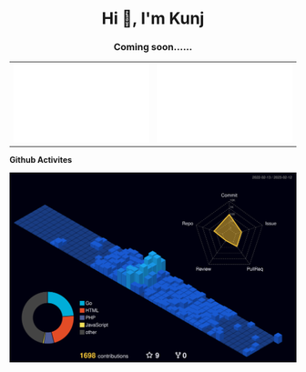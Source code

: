 
<h1 align="center">Hi 👋, I'm Kunj</h1>
<h3 align="center">Coming soon......</h3>

        
 <table align="center">
  <tr>
    <td align="center">
      <img alt="Contributions" src="https://raw.githubusercontent.com/kunjgit/github-stats/master/generated/overview.svg#gh-dark-mode-only"  >
    </td>
    <td align="center">
        <img src ="https://raw.githubusercontent.com/kunjgit/github-stats/master/generated/languages.svg#gh-dark-mode-only">
    </td>
  </tr>
</table>     
        

<summary> <b>Github Activites</b></summary>

![github contributions](./profile-3d-contrib/profile-night-view.svg)
